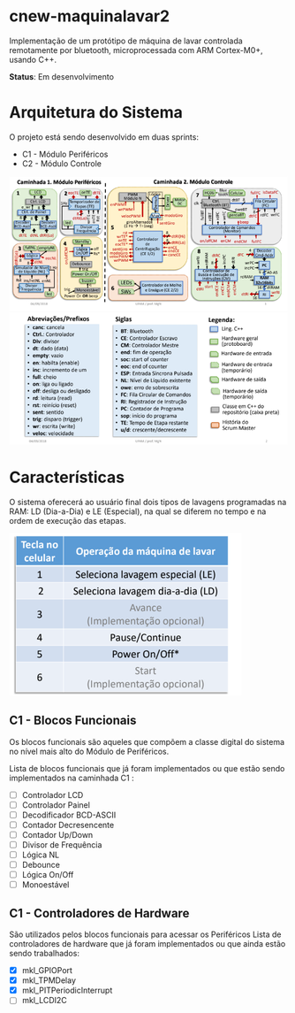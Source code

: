 # cnew-maquinalavar2

Implementação de um protótipo de máquina de lavar controlada remotamente por bluetooth, microprocessada com ARM Cortex-M0+, usando C++.

**Status**: Em desenvolvimento

# Arquitetura do Sistema

O projeto está sendo desenvolvido em duas sprints:
 
  * C1 - Módulo Periféricos
  * C2 - Módulo Controle
 
 ![Alt Text](https://github.com/PeMatias/cnew-maquinalavar2/blob/master/DiagramaBlocos.PNG)
 ![Alt Text](https://github.com/PeMatias/cnew-maquinalavar2/blob/master/legendaDiagramaBlocos.PNG)

# Características

O sistema oferecerá ao usuário final dois tipos de lavagens programadas na RAM: LD (Dia-a-Dia) e LE (Especial), na qual se diferem no tempo e na ordem de execução das etapas.

![Alt Text](https://github.com/PeMatias/cnew-maquinalavar2/blob/master/teclasCelular.PNG)

## C1 - Blocos Funcionais

Os blocos funcionais são aqueles que compõem a classe digital do sistema no nível mais alto do Módulo de Periféricos.

Lista de blocos funcionais que já foram implementados ou que estão sendo implementados na caminhada C1 :

- [ ] Controlador LCD
- [ ] Controlador Painel
- [ ] Decodificador BCD-ASCII
- [ ] Contador Decresencente
- [ ] Contador Up/Down
- [ ] Divisor de Frequência
- [ ] Lógica NL
- [ ] Debounce
- [ ] Lógica On/Off
- [ ] Monoestável
## C1 - Controladores de Hardware

São utilizados pelos blocos funcionais para acessar os Periféricos
Lista de controladores de hardware que já foram implementados ou que ainda estão sendo trabalhados:

- [x] mkl_GPIOPort
- [x] mkl_TPMDelay
- [x] mkl_PITPeriodicInterrupt
- [ ] mkl_LCDI2C
